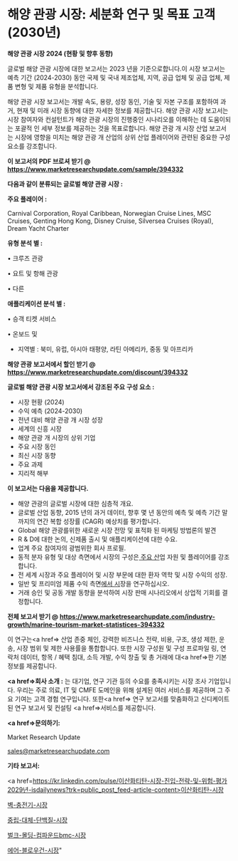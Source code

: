 # 해양 관광 시장: 세분화 연구 및 목표 고객(2030년)

<strong>해양 관광 시장 2024 (현황 및 향후 동향)</strong>

글로벌 해양 관광 시장에 대한 보고서는 2023 년을 기준으로합니다.이 시장 보고서는 예측 기간 (2024-2030) 동안 국제 및 국내 제조업체, 지역, 공급 업체 및 공급 업체, 제품 변형 및 제품 유형을 분석합니다.

해양 관광 시장 보고서는 개발 속도, 용량, 성장 동인, 기술 및 자본 구조를 포함하여 과거, 현재 및 미래 시장 동향에 대한 자세한 정보를 제공합니다. 해양 관광 시장 보고서는 시장 참여자와 컨설턴트가 해양 관광 시장의 진행중인 시나리오를 이해하는 데 도움이되는 포괄적 인 세부 정보를 제공하는 것을 목표로합니다. 해양 관광 개 시장 산업 보고서는 시장에 영향을 미치는 해양 관광 개 산업의 상위 산업 플레이어와 관련된 중요한 구성 요소를 강조합니다.



<strong>이 보고서의 PDF 브로셔 받기 @ <a href=https://www.marketresearchupdate.com/sample/394332>https://www.marketresearchupdate.com/sample/394332</a></strong>



<strong>다음과 같이 분류되는 글로벌 해양 관광 시장 :</strong>



<strong>주요 플레이어 :</strong>

Carnival Corporation, Royal Caribbean, Norwegian Cruise Lines, MSC Cruises, Genting Hong Kong, Disney Cruise, Silversea Cruises (Royal), Dream Yacht Charter



<strong>유형 분석 별 :</strong>

• 크루즈 관광

• 요트 및 항해 관광

• 다른



<strong>애플리케이션 분석 별 :</strong>

• 승객 티켓 서비스

• 온보드 및

<ul>
  <li>지역별 : 북미, 유럽, 아시아 태평양, 라틴 아메리카, 중동 및 아프리카</li>
</ul>


<strong>해양 관광 보고서에서 할인 받기 @ <a href=https://www.marketresearchupdate.com/discount/394332>https://www.marketresearchupdate.com/discount/394332</a></strong>



<strong>글로벌 해양 관광 시장 보고서에서 강조된 주요 구성 요소 :</strong>
<ul>
  <li>시장 현황 (2024)</li>
  <li>수익 예측 (2024-2030)</li>
  <li>전년 대비 해양 관광 개 시장 성장</li>
  <li>세계의 신흥 시장</li>
  <li>해양 관광 개 시장의 상위 기업</li>
  <li>주요 시장 동인</li>
  <li>최신 시장 동향</li>
  <li>주요 과제</li>
  <li>지리적 해부</li>
</ul>


<strong>이 보고서는 다음을 제공합니다.</strong>
<ul>
  <li>해양 관광의 글로벌 시장에 대한 심층적 개요.</li>
  <li>글로벌 산업 동향, 2015 년의 과거 데이터, 향후 몇 년 동안의 예측 및 예측 기간 말까지의 연간 복합 성장률 (CAGR) 예상치를 평가합니다.</li>
  <li>Global 해양 관광를위한 새로운 시장 전망 및 표적화 된 마케팅 방법론의 발견</li>
  <li>R &amp; D에 대한 논의, 신제품 출시 및 애플리케이션에 대한 수요.</li>
  <li>업계 주요 참여자의 광범위한 회사 프로필.</li>
  <li>동적 분자 유형 및 대상 측면에서 시장의 구성은<a href=> 주요 산</a>업 자원 및 플레이어를 강조합니다.</li>
  <li>전 세계 시장과 주요 플레이어 및 시장 부문에 대한 환자 역학 및 시장 수익의 성장.</li>
  <li>일반 및 프리미엄 제품 수익 측면<a href=>에서 시</a>장을 연구하십시오.</li>
  <li>거래 승인 및 공동 개발 동향을 분석하여 시장 판매 시나리오에서 상업적 기회를 결정합니다.</li>
</ul>



<strong>전체 보고서 받기 @ <a href=https://www.marketresearchupdate.com/industry-growth/marine-tourism-market-statistices-394332>https://www.marketresearchupdate.com/industry-growth/marine-tourism-market-statistices-394332</a></strong>

이 연구는<a href=> 산업 존중</a> 체인, 강력한 비즈니스 전략, 비용, 구조, 생성 제한, 운송, 시장 범위 및 제한 사용률을 통합합니다. 또한 시장 구성원 및 구성 프로파일 링, 연락처 데이터, 항목 / 혜택 침대, 소득 개발, 수익 창출 및 총 거래에 대<a href=>한 기본 </a>정보를 제공합니다.



<strong><a href=>회사 소</a>개 :</strong>
는 대기업, 연구 기관 등의 수요를 충족시키는 시장 조사 기업입니다. 우리는 주로 의료, IT 및 CMFE 도메인을 위해 설계된 여러 서비스를 제공하며 그 주요 기여는 고객 경험 연구입니다. 또한<a href=> 연구 보</a>고서를 맞춤화하고 신디케이트 된 연구 보고서 및 컨설팅 <a href=>서비스</a>를 제공합니다.



<strong><a href=>문의하기:</a></strong>

Market Research Update

sales@marketresearchupdate.com



<strong>기타 보고서:</strong>

<a href=https://kr.linkedin.com/pulse/이산화티탄-시장-진입-전략-및-위험-평가2029년-isdailynews?trk=public_post_feed-article-content>이산화티탄-시장</a>

<a href=https://www.linkedin.com/pulse/벽-충전기-시장-경쟁-분석-및-성장-잠재력-2029-analytics-avenue-adventures-24-ana/>벽-충전기-시장</a>

<a href=https://www.linkedin.com/pulse/중립-대체-단백질-시장-진입-전략-및-위험-평가2029년-analytics-avenue-adventures-24-ana-rb6zf/>중립-대체-단백질-시장</a>

<a href=https://www.linkedin.com/pulse/벌크-몰딩-컴파운드bmc-시장-규모-및-성장-2023-market-matrix-musings-analysis-ed31f/>벌크-몰딩-컴파운드bmc-시장</a>

<a href=https://www.linkedin.com/pulse/에어-블로우건-시장-세분화-연구-및-목표-고객2030년-trend-tracking-tips-360-analysis-klscc/>에어-블로우건-시장</a>"
